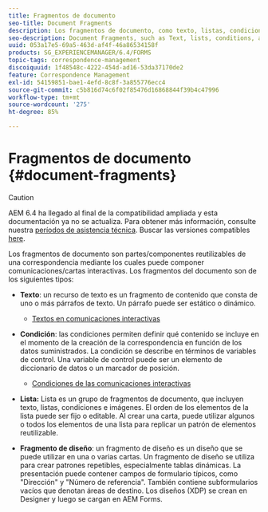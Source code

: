 ```yaml
---
title: Fragmentos de documento
seo-title: Document Fragments
description: Los fragmentos de documento, como texto, listas, condiciones y fragmentos de diseño, de Administración de correspondencia le permiten formar los componentes estáticos, dinámicos y repetibles de la correspondencia del cliente.
seo-description: Document Fragments, such as Text, lists, conditions, and layout fragments, in Correspondence Management let you form the static, dynamic, and repeatable components of customer correspondence.
uuid: 053a17e5-69a5-463d-af4f-46a86534158f
products: SG_EXPERIENCEMANAGER/6.4/FORMS
topic-tags: correspondence-management
discoiquuid: 1f48548c-4222-454d-ad16-53da37170de2
feature: Correspondence Management
exl-id: 54159851-bae1-4efd-8c8f-3a855776ecc4
source-git-commit: c5b816d74c6f02f85476d16868844f39b4c47996
workflow-type: tm+mt
source-wordcount: '275'
ht-degree: 85%

---
```


# Fragmentos de documento {#document-fragments}

>[!CAUTION]
>
>AEM 6.4 ha llegado al final de la compatibilidad ampliada y esta documentación ya no se actualiza. Para obtener más información, consulte nuestra [períodos de asistencia técnica](https://helpx.adobe.com/es/support/programs/eol-matrix.html). Buscar las versiones compatibles [here](https://experienceleague.adobe.com/docs/).

Los fragmentos de documento son partes/componentes reutilizables de una correspondencia mediante los cuales puede componer comunicaciones/cartas interactivas. Los fragmentos del documento son de los siguientes tipos:

* **Texto**: un recurso de texto es un fragmento de contenido que consta de uno o más párrafos de texto. Un párrafo puede ser estático o dinámico.

   * [Textos en comunicaciones interactivas](/help/forms/using/texts-interactive-communications.md)

* **Condición**: las condiciones permiten definir qué contenido se incluye en el momento de la creación de la correspondencia en función de los datos suministrados. La condición se describe en términos de variables de control. Una variable de control puede ser un elemento de diccionario de datos o un marcador de posición.

   * [Condiciones de las comunicaciones interactivas](/help/forms/using/conditions-interactive-communications.md)

* **Lista:** Lista es un grupo de fragmentos de documento, que incluyen texto, listas, condiciones e imágenes. El orden de los elementos de la lista puede ser fijo o editable. Al crear una carta, puede utilizar algunos o todos los elementos de una lista para replicar un patrón de elementos reutilizable.
* **Fragmento de diseño**: un fragmento de diseño es un diseño que se puede utilizar en una o varias cartas. Un fragmento de diseño se utiliza para crear patrones repetibles, especialmente tablas dinámicas. La presentación puede contener campos de formulario típicos, como &quot;Dirección&quot; y &quot;Número de referencia&quot;. También contiene subformularios vacíos que denotan áreas de destino. Los diseños (XDP) se crean en Designer y luego se cargan en AEM Forms.
